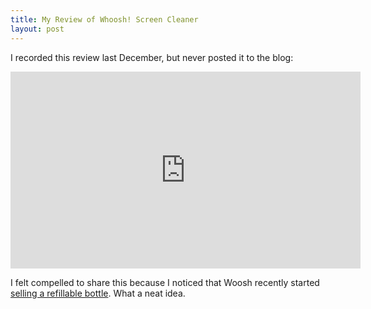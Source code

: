 ```yaml
---
title: My Review of Whoosh! Screen Cleaner
layout: post
---
```

I recorded this review last December, but never posted it to the blog:
<iframe width="560" height="315" src="https://www.youtube.com/embed/9kNnLV-Bing" title="YouTube video player" frameborder="0" allow="accelerometer; autoplay; clipboard-write; encrypted-media; gyroscope; picture-in-picture" allowfullscreen></iframe>

I felt compelled to share this because I noticed that Woosh recently started [selling a refillable bottle](https://whoosh.com/collections/top-picks/products/screen-shine-pro-new-refillable-16-9-oz). What a neat idea. 